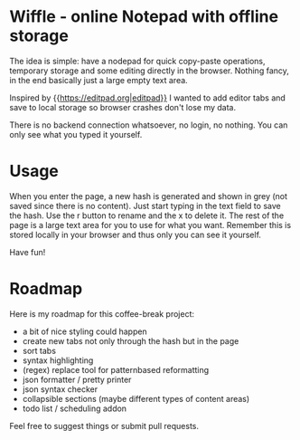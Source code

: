 # Wiffle - online Notepad with offline storage

The idea is simple: have a nodepad for quick copy-paste operations, temporary storage and some editing directly in the browser. Nothing fancy, in the end basically just a large empty text area.

Inspired by {{https://editpad.org|editpad}} I wanted to add editor tabs and save to local storage so browser crashes don't lose my data. 

There is no backend connection whatsoever, no login, no nothing. You can only see what you typed it yourself.

# Usage

When you enter the page, a new hash is generated and shown in grey (not saved since there is no content). Just start typing in the text field to save the hash. Use the r button to rename and the x to delete it. The rest of the page is a large text area for you to use for what you want. Remember this is stored locally in your browser and thus only you can see it yourself.

Have fun!

# Roadmap

Here is my roadmap for this coffee-break project:

* a bit of nice styling could happen
* create new tabs not only through the hash but in the page
* sort tabs
* syntax highlighting
* (regex) replace tool for patternbased reformatting
* json formatter / pretty printer
* json syntax checker
* collapsible sections (maybe different types of content areas)
* todo list / scheduling addon

Feel free to suggest things or submit pull requests. 

